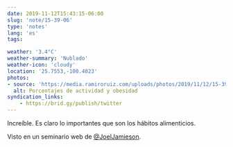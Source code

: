 ```yaml
---
date: 2019-11-12T15:43:15-06:00
slug: 'note/15-39-06'
type: 'notes'
lang: 'es'
tags:

weather: '3.4°C'
weather-summary: 'Nublado'
weather-icon: 'cloudy'
location: '25.7553,-100.4023'
photos:
- source: 'https://media.ramiroruiz.com/uploads/photos/2019/11/12/15-39-06/activity-and-obesity-percentages.jpeg'
  alt: Porcentajes de actividad y obesidad
syndication_links:
    - https://brid.gy/publish/twitter
---
```

Increíble. Es claro lo importantes que son los hábitos alimenticios. 

Visto en un seminario web de <a href="https://twitter.com/@JoelJamieson">@JoelJamieson</a>.